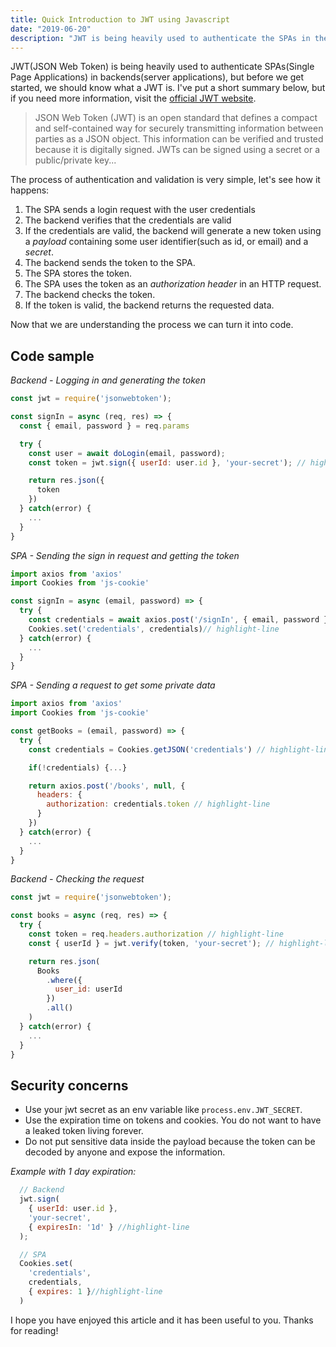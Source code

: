 ```yaml
---
title: Quick Introduction to JWT using Javascript
date: "2019-06-20"
description: "JWT is being heavily used to authenticate the SPAs in the APIs backends, and in this post we will get some introductions to this technique."
---
```


JWT(JSON Web Token) is being heavily used to authenticate SPAs(Single Page Applications) in backends(server applications), but before we get started, we should know what a JWT is. I've put a short summary below, but if you need more information, visit the [official JWT website](https://jwt.io/).

> JSON Web Token (JWT) is an open standard that defines a compact and self-contained way for securely transmitting information between parties as a JSON object. This information can be verified and trusted because it is digitally signed. JWTs can be signed using a secret or a public/private key...

 The process of authentication and validation is very simple, let's see how it happens:

  1. The SPA sends a login request with the user credentials
  2. The backend verifies that the credentials are valid
  3. If the credentials are valid, the backend will generate a new token using a *payload* containing some user identifier(such as id, or email) and a *secret*.
  4. The backend sends the token to the SPA.
  5. The SPA stores the token.
  6. The SPA uses the token as an *authorization header* in an HTTP request.
  7. The backend checks the token.
  8. If the token is valid, the backend returns the requested data.

Now that we are understanding the process we can turn it into code.

## Code sample

*Backend - Logging in and generating the token*

```javascript
const jwt = require('jsonwebtoken');

const signIn = async (req, res) => {
  const { email, password } = req.params

  try {
    const user = await doLogin(email, password);
    const token = jwt.sign({ userId: user.id }, 'your-secret'); // highlight-line

    return res.json({
      token
    })
  } catch(error) {
    ...
  }
}
```

*SPA - Sending the sign in request and getting the token*

```javascript
import axios from 'axios'
import Cookies from 'js-cookie'

const signIn = async (email, password) => {
  try {
    const credentials = await axios.post('/signIn', { email, password })
    Cookies.set('credentials', credentials)// highlight-line
  } catch(error) {
    ...
  }
}
```

*SPA - Sending a request to get some private data*

```javascript
import axios from 'axios'
import Cookies from 'js-cookie'

const getBooks = (email, password) => {
  try {
    const credentials = Cookies.getJSON('credentials') // highlight-line

    if(!credentials) {...}

    return axios.post('/books', null, {
      headers: {
        authorization: credentials.token // highlight-line
      }
    })
  } catch(error) {
    ...
  }
}
```

*Backend - Checking the request*

```javascript
const jwt = require('jsonwebtoken');

const books = async (req, res) => {
  try {
    const token = req.headers.authorization // highlight-line
    const { userId } = jwt.verify(token, 'your-secret'); // highlight-line

    return res.json(
      Books
        .where({
          user_id: userId
        })
        .all()
    )
  } catch(error) {
    ...
  }
}
```

## Security concerns
  - Use your jwt secret as an env variable like `process.env.JWT_SECRET`.
  - Use the expiration time on tokens and cookies. You do not want to have a leaked token living forever.
  - Do not put sensitive data inside the payload because the token can be decoded by anyone and expose the information.

*Example with 1 day expiration:*

```javascript
  // Backend
  jwt.sign(
    { userId: user.id },
    'your-secret',
    { expiresIn: '1d' } //highlight-line
  );

  // SPA
  Cookies.set(
    'credentials',
    credentials,
    { expires: 1 }//highlight-line
  )
```

I hope you have enjoyed this article and it has been useful to you. Thanks for reading!